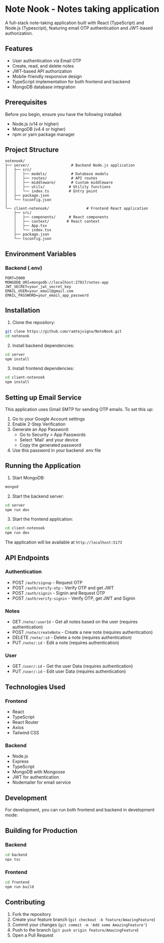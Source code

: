 # Note Nook - Notes taking application

A full-stack note-taking application built with React (TypeScript) and Node.js (Typescript), featuring email OTP authentication and JWT-based authorization.

## Features

- User authentication via Email OTP
- Create, read, and delete notes
- JWT-based API authorization
- Mobile-friendly responsive design
- TypeScript implementation for both frontend and backend
- MongoDB database integration

## Prerequisites

Before you begin, ensure you have the following installed:
- Node.js (v14 or higher)
- MongoDB (v4.4 or higher)
- npm or yarn package manager

## Project Structure

```
notenook/
├── server/                   # Backend Node.js application
│   ├── src/
│   │   ├── models/           # Database models
│   │   ├── routes/           # API routes
│   │   ├── middleware/       # Custom middleware
│   │   ├── utils/           # Utility functions
│   │   └── index.ts         # Entry point
│   ├── package.json
│   └── tsconfig.json
│
└── client-notenook/                 # Frontend React application
    ├── src/
    │   ├── components/      # React components
    │   ├── context/        # React context
    │   ├── App.tsx
    │   └── index.tsx
    ├── package.json
    └── tsconfig.json
```

## Environment Variables

### Backend (.env)
```
PORT=5000
MONGODB_URI=mongodb://localhost:27017/notes-app
JWT_SECRET=your_jwt_secret_key
EMAIL_USER=your_email@gmail.com
EMAIL_PASSWORD=your_email_app_password
```

## Installation

1. Clone the repository:
```bash
git clone https://github.com/ramtejvigna/NoteNook.git
cd notenook
```

2. Install backend dependencies:
```bash
cd server
npm install
```

3. Install frontend dependencies:
```bash
cd client-notenook
npm install
```

## Setting up Email Service

This application uses Gmail SMTP for sending OTP emails. To set this up:

1. Go to your Google Account settings
2. Enable 2-Step Verification
3. Generate an App Password:
   - Go to Security > App Passwords
   - Select 'Mail' and your device
   - Copy the generated password
4. Use this password in your backend .env file

## Running the Application

1. Start MongoDB:
```bash
mongod
```

2. Start the backend server:
```bash
cd server
npm run dev
```

3. Start the frontend application:
```bash
cd client-notenook
npm run dev
```

The application will be available at `http://localhost:5173`

## API Endpoints

### Authentication
- POST `/auth/signup` - Request OTP
- POST `/auth/verify-otp` - Verify OTP and get JWT
- POST `/auth/signin` - Signin and Request OTP
- POST `/auth/verify-signin` - Verify OTP, get JWT and Signin 

### Notes
- GET `/note/:userId` - Get all notes based on the user (requires authentication)
- POST `/note/createNote` - Create a new note (requires authentication)
- DELETE `/note/:id` - Delete a note (requires authentication)
- PUT `/note/:id` - Edit a note (requires authentication)

### User
- GET `/user/:id` - Get the user Data (requires authentication)
- PUT `/user/:id` - Edit user Data (requires authentication)

## Technologies Used

### Frontend
- React
- TypeScript
- React Router
- Axios
- Tailwind CSS

### Backend
- Node.js
- Express
- TypeScript
- MongoDB with Mongoose
- JWT for authentication
- Nodemailer for email service

## Development

For development, you can run both frontend and backend in development mode:

## Building for Production

### Backend
```bash
cd backend
npx tsc
```

### Frontend
```bash
cd frontend
npm run build
```

## Contributing

1. Fork the repository
2. Create your feature branch (`git checkout -b feature/AmazingFeature`)
3. Commit your changes (`git commit -m 'Add some AmazingFeature'`)
4. Push to the branch (`git push origin feature/AmazingFeature`)
5. Open a Pull Request
